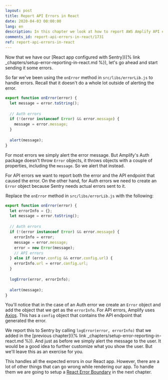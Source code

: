 ```yaml
---
layout: post
title: Report API Errors in React
date: 2020-04-03 00:00:00
lang: en
description: In this chapter we look at how to report AWS Amplify API errors in our React app to Sentry. We use the config object from Axios to log the API endpoint that triggered the error.
comments_id: report-api-errors-in-react/1731
ref: report-api-errors-in-react
---
```


Now that we have our [React app configured with Sentry]({% link _chapters/setup-error-reporting-in-react.md %}), let's go ahead and start sending it some errors.

So far we've been using the `onError` method in `src/libs/errorLib.js` to handle errors. Recall that it doesn't do a whole lot outside of alerting the error.

``` javascript
export function onError(error) {
  let message = error.toString();

  // Auth errors
  if (!(error instanceof Error) && error.message) {
    message = error.message;
  }

  alert(message);
}
```

For most errors we simply alert the error message. But Amplify's Auth package doesn't throw `Error` objects, it throws objects with a couple of properties, including the `message`. So we alert that instead.

For API errors we want to report both the error and the API endpoint that caused the error. On the other hand, for Auth errors we need to create an `Error` object because Sentry needs actual errors sent to it.

<img class="code-marker" src="/assets/s.png" />Replace the `onError` method in `src/libs/errorLib.js` with the following:

``` javascript
export function onError(error) {
  let errorInfo = {};
  let message = error.toString();

  // Auth errors
  if (!(error instanceof Error) && error.message) {
    errorInfo = error;
    message = error.message;
    error = new Error(message);
    // API errors
  } else if (error.config && error.config.url) {
    errorInfo.url = error.config.url;
  }

  logError(error, errorInfo);

  alert(message);
}
```

You'll notice that in the case of an Auth error we create an `Error` object and add the object that we get as the `errorInfo`. For API errors, Amplify uses [Axios](https://github.com/axios/axios). This has a `config` object that contains the API endpoint that generated the error.

We report this to Sentry by calling `logError(error, errorInfo)` that we added in the [previous chapter]({% link _chapters/setup-error-reporting-in-react.md %}). And just as before we simply alert the message to the user. It would be a good idea to further customize what you show the user. But we'll leave this as an exercise for you.

This handles all the expected errors in our React app. However, there are a lot of other things that can go wrong while rendering our app. To handle them we are going to setup a [React Error Boundary](https://reactjs.org/docs/error-boundaries.html) in the next chapter.
